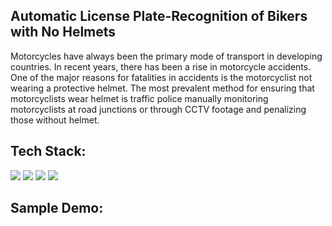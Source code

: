<div>

 ## Automatic License Plate-Recognition of Bikers with No Helmets

Motorcycles have always been the primary mode of transport in developing countries. In recent years, there has been a rise in motorcycle accidents. One of the major reasons for fatalities in accidents is the motorcyclist not wearing a protective helmet. The most prevalent method for ensuring that motorcyclists wear helmet is traffic police manually monitoring motorcyclists at road junctions or through CCTV footage and penalizing those without helmet.

## Tech Stack:
[![](https://img.shields.io/badge/Made_with-Python-red?style=for-the-badge&logo=python)](https://www.python.org/)
[![](https://img.shields.io/badge/Made_with-TensorFlow-red?style=for-the-badge&logo=TensorFlow)](https://www.tensorflow.org/)
[![](https://img.shields.io/badge/Made_with-YOLOv5-red?style=for-the-badge&logo=)](https://github.com/ultralytics/yolov5)
[![](https://img.shields.io/badge/Made_with-Keras-red?style=for-the-badge&logo=Keras)](https://www.keras.io/)

## Sample Demo:


</div>
